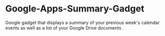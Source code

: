 Google-Apps-Summary-Gadget
==========================

Google gadget that displays a summary of your previous week's calendar events as well as a list of your Google Drive documents .